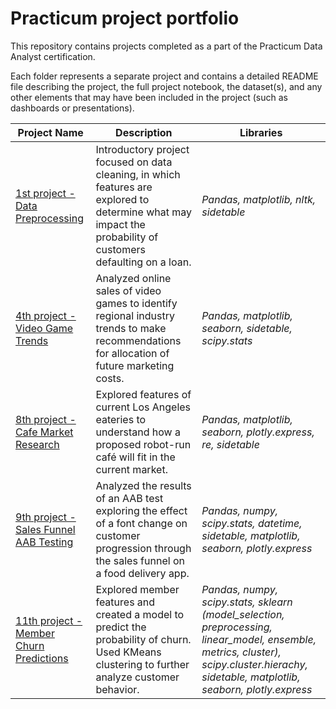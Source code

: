 # Practicum project portfolio

This repository contains projects completed as a part of the Practicum Data Analyst certification.

Each folder represents a separate project and contains a detailed README file describing the project, the full project notebook, the dataset(s), and any other elements that may have been included in the project (such as dashboards or presentations).


| Project Name | Description | Libraries |
|---|---|---|
|[1st project - Data Preprocessing](https://github.com/AviVolah/AviVolah/tree/Practicum/Projects/1st%20Project) | Introductory project focused on data cleaning, in which features are explored to determine what may impact the probability of customers defaulting on a loan.| *Pandas, matplotlib, nltk, sidetable*|
|[4th project - Video Game Trends](https://github.com/shirarua/practicum-projects/tree/main/videogame_sales_trends) | Analyzed online sales of video games to identify regional industry trends to make recommendations for allocation of future marketing costs.| *Pandas, matplotlib, seaborn, sidetable, scipy.stats*|
|[8th project - Cafe Market Research](https://github.com/shirarua/practicum-projects/tree/main/market_research) | Explored features of current Los Angeles eateries to understand how a proposed robot-run café will fit in the current market. |*Pandas, matplotlib, seaborn, plotly.express, re, sidetable*|
|[9th project - Sales Funnel AAB Testing](https://github.com/shirarua/practicum-projects/tree/main/sales_funnel_AAB) | Analyzed the results of an AAB test exploring the effect of a font change on customer progression through the sales funnel on a food delivery app. |*Pandas, numpy, scipy.stats, datetime, sidetable, matplotlib, seaborn, plotly.express*|
|[11th project - Member Churn Predictions](https://github.com/shirarua/practicum-projects/tree/main/churn_predictions) | Explored member features and created a model to predict the probability of churn. Used KMeans clustering to further analyze customer behavior. |*Pandas, numpy, scipy.stats, sklearn (model_selection, preprocessing, linear_model, ensemble, metrics, cluster), scipy.cluster.hierachy, sidetable, matplotlib, seaborn, plotly.express*|
